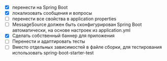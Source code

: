 - [x] перенести на Spring Boot
- [x] локализовать сообщения и вопросы
- [ ] перенести все свойства в application properties
- [ ] MessageSource должен быть сконфигурирован Spring Boot автоматически, на основе настроек из application.yml
- [x] Сделать собственный баннер для приложения
- [ ] Перенести и адаптировать тесты
- [ ] Вместо отдельных зависимостей в файле сборки, для тестирования использовать spring-boot-starter-test